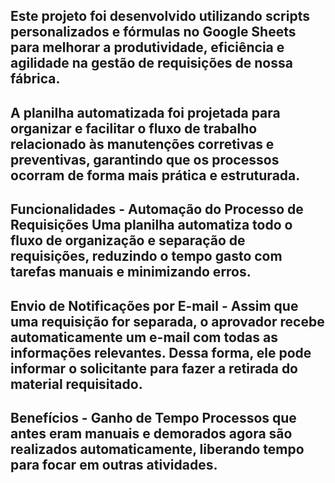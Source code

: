 ## Este projeto foi desenvolvido utilizando scripts personalizados e fórmulas no Google Sheets para melhorar a produtividade, eficiência e agilidade na gestão de requisições de nossa fábrica.
## A planilha automatizada foi projetada para organizar e facilitar o fluxo de trabalho relacionado às manutenções corretivas e preventivas, garantindo que os processos ocorram de forma mais prática e estruturada. 
## Funcionalidades - Automação do Processo de Requisições Uma planilha automatiza todo o fluxo de organização e separação de requisições, reduzindo o tempo gasto com tarefas manuais e minimizando erros.
## Envio de Notificações por E-mail - Assim que uma requisição for separada, o aprovador recebe automaticamente um e-mail com todas as informações relevantes. Dessa forma, ele pode informar o solicitante para fazer a retirada do material requisitado.
## Benefícios - **Ganho de Tempo** Processos que antes eram manuais e demorados agora são realizados automaticamente, liberando tempo para focar em outras atividades.
